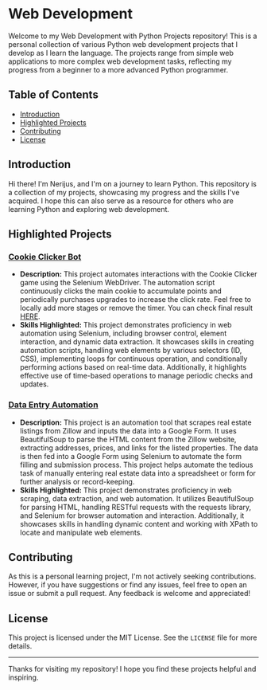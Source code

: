 # Web Development

Welcome to my Web Development with Python Projects repository! This is a personal collection of various Python web development projects that I develop as I learn the language. The projects range from simple web applications to more complex web development tasks, reflecting my progress from a beginner to a more advanced Python programmer.

## Table of Contents
- [Introduction](#introduction)
- [Highlighted Projects](#highlighted-projects)
- [Contributing](#contributing)
- [License](#license)

## Introduction

Hi there! I'm Nerijus, and I'm on a journey to learn Python. This repository is a collection of my projects, showcasing my progress and the skills I've acquired. I hope this can also serve as a resource for others who are learning Python and exploring web development.

## Highlighted Projects

### [Cookie Clicker Bot](https://github.com/nerkyzas157/WEB_Development/tree/main/Cookie_Clicker_Bot)
- **Description:** This project automates interactions with the Cookie Clicker game using the Selenium WebDriver. The automation script continuously clicks the main cookie to accumulate points and periodically purchases upgrades to increase the click rate. Feel free to locally add more stages or remove the timer. You can check final result [HERE](https://docs.google.com/spreadsheets/d/1Yr4X-fDjTSdQT6Zcdl159VIpZCxKr2jSnOU3Kwyi00g/edit?usp=sharing).
- **Skills Highlighted:** This project demonstrates proficiency in web automation using Selenium, including browser control, element interaction, and dynamic data extraction. It showcases skills in creating automation scripts, handling web elements by various selectors (ID, CSS), implementing loops for continuous operation, and conditionally performing actions based on real-time data. Additionally, it highlights effective use of time-based operations to manage periodic checks and updates.

### [Data Entry Automation](https://github.com/nerkyzas157/WEB_Development/tree/main/Data_Entry_Automation)
- **Description:** This project is an automation tool that scrapes real estate listings from Zillow and inputs the data into a Google Form. It uses BeautifulSoup to parse the HTML content from the Zillow website, extracting addresses, prices, and links for the listed properties. The data is then fed into a Google Form using Selenium to automate the form filling and submission process. This project helps automate the tedious task of manually entering real estate data into a spreadsheet or form for further analysis or record-keeping.
- **Skills Highlighted:** This project demonstrates proficiency in web scraping, data extraction, and web automation. It utilizes BeautifulSoup for parsing HTML, handling RESTful requests with the requests library, and Selenium for browser automation and interaction. Additionally, it showcases skills in handling dynamic content and working with XPath to locate and manipulate web elements.

## Contributing

As this is a personal learning project, I'm not actively seeking contributions. However, if you have suggestions or find any issues, feel free to open an issue or submit a pull request. Any feedback is welcome and appreciated!

## License

This project is licensed under the MIT License. See the `LICENSE` file for more details.

---

Thanks for visiting my repository! I hope you find these projects helpful and inspiring.
